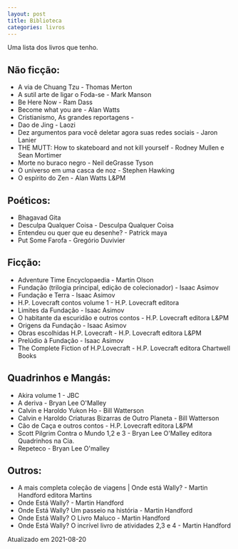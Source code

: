 ```yaml
---
layout: post
title: Biblioteca
categories: livros
---
```


Uma lista dos livros que tenho.

## Não ficção:
+ A via de Chuang Tzu - Thomas Merton
+ A sutil arte de ligar o Foda-se - Mark Manson
+ Be Here Now - Ram Dass
+ Become what you are - Alan Watts
+ Cristianismo, As grandes reportagens -
+ Dao de Jing - Laozi
+ Dez argumentos para você deletar agora suas redes sociais - Jaron Lanier
+ THE MUTT: How to skateboard and not kill yourself - Rodney Mullen e Sean Mortimer
+ Morte no buraco negro - Neil deGrasse Tyson
+ O universo em uma casca de noz - Stephen Hawking
+ O espírito do Zen - Alan Watts L&PM

## Poéticos:
+ Bhagavad Gita
+ Desculpa Qualquer Coisa - Desculpa Qualquer Coisa
+ Entendeu ou quer que eu desenhe? - Patrick maya
+ Put Some Farofa - Gregório Duvivier

## Ficção:
+ Adventure Time Encyclopaedia - Martin Olson
+ Fundação (trilogia principal, edição de colecionador) - Isaac Asimov
+ Fundação e Terra - Isaac Asimov
+ H.P. Lovecraft contos volume 1 - H.P. Lovecraft editora
+ Limites da Fundação - Isaac Asimov
+ O habitante da escuridão e outros contos - H.P. Lovecraft editora L&PM
+ Origens da Fundação - Isaac Asimov
+ Obras escolhidas H.P. Lovecraft - H.P. Lovecraft editora L&PM
+ Prelúdio à Fundação - Isaac Asimov
+ The Complete Fiction of H.P.Lovecraft - H.P. Lovecraft editora Chartwell Books

## Quadrinhos e Mangás:
+ Akira volume 1 - JBC
+ A deriva - Bryan Lee O'Malley
+ Calvin e Haroldo Yukon Ho - Bill Watterson
+ Calvin e Haroldo Criaturas Bizarras de Outro Planeta - Bill Watterson
+ Cão de Caça e outros contos - H.P. Lovecraft editora L&PM
+ Scott Pilgrim Contra o Mundo 1,2 e 3 - Bryan Lee O'Malley editora Quadrinhos na Cia.
+ Repeteco - Bryan Lee O'malley

## Outros:
+ A mais completa coleção de viagens | Onde está Wally? - Martin Handford editora Martins
+ Onde Está Wally? - Martin Handford
+ Onde Está Wally? Um passeio na história - Martin Handford
+ Onde Está Wally? O Livro Maluco - Martin Handford
+ Onde Está Wally? O incrível livro de atividades 2,3 e 4 - Martin Handford

Atualizado em 2021-08-20
